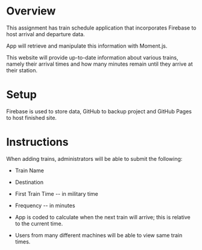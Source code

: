# Overview



This assignment has train schedule application that incorporates Firebase to host arrival and departure data. 

App will retrieve and manipulate this information with Moment.js. 

This website will provide up-to-date information about various trains, namely their arrival times and how many minutes remain until they arrive at their station.




# Setup

 

Firebase is used to store data, GitHub to backup project and GitHub Pages to host finished site.



# Instructions 

When adding trains, administrators will be able to submit the following:
  
  
    
* Train Name
  
  
    
* Destination 

    
    
* First Train Time -- in military time
   
 
    
* Frequency -- in minutes
  
  

* App is coded to calculate when the next train will arrive; this is relative to the current time.
  
  

* Users from many different machines will be able to view same train times.
  
  


